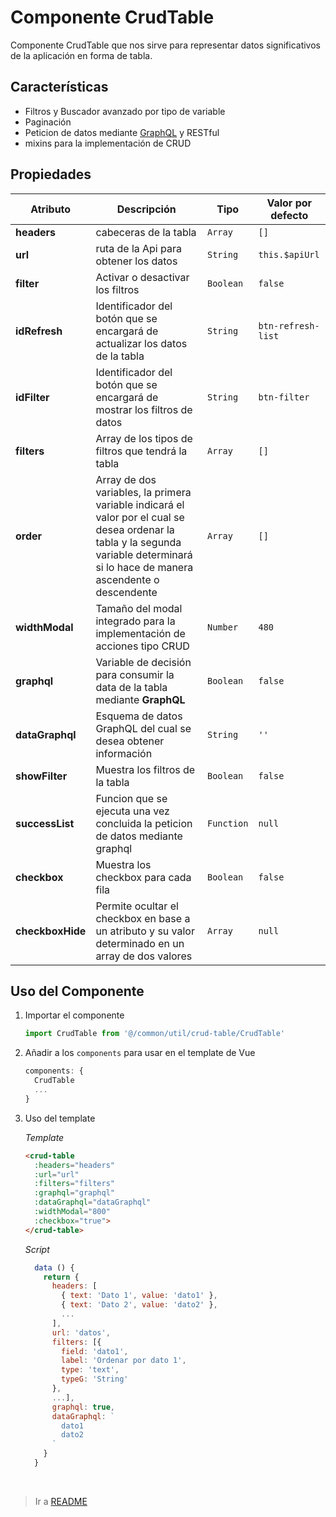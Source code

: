 # Componente CrudTable
Componente CrudTable que nos sirve para representar datos significativos de la aplicación en forma de tabla.

## Características
- Filtros y Buscador avanzado por tipo de variable
- Paginación
- Peticion de datos mediante [GraphQL](https://graphql.org/) y RESTful
- mixins para la implementación de CRUD

## Propiedades

Atributo | Descripción | Tipo | Valor por defecto
--- | --- | --- | ---
**headers** | cabeceras de la tabla | `Array` | `[]`
**url** | ruta de la Api para obtener los datos | `String` | `this.$apiUrl`
**filter** | Activar o desactivar los filtros | `Boolean` | `false`
**idRefresh** | Identificador del botón que se encargará de actualizar los datos de la tabla | `String` | `btn-refresh-list`
**idFilter** | Identificador del botón que se encargará de mostrar los filtros de datos | `String` | `btn-filter`
**filters** | Array de los tipos de filtros que tendrá la tabla | `Array` | `[]`
**order** | Array de dos variables, la primera variable indicará el valor por el cual se desea ordenar la tabla y la segunda variable determinará si lo hace de manera ascendente o descendente | `Array` | `[]`
**widthModal** | Tamaño del modal integrado para la implementación de acciones tipo CRUD | `Number` | `480`
**graphql** | Variable de decisión para consumir la data de la tabla mediante **GraphQL** | `Boolean` | `false`
**dataGraphql** | Esquema de datos GraphQL del cual se desea obtener información | `String` | `''`
**showFilter** | Muestra los filtros de la tabla | `Boolean` | `false`
**successList** | Funcion que se ejecuta una vez concluida la peticion de datos mediante graphql | `Function` | `null`
**checkbox** | Muestra los checkbox para cada fila | `Boolean` | `false`
**checkboxHide** | Permite ocultar el checkbox en base a un atributo y su valor determinado en un array de dos valores | `Array` | `null`

## Uso del Componente

1. Importar el componente
    ```js
    import CrudTable from '@/common/util/crud-table/CrudTable'
    ```

2. Añadir a los `components` para usar en el template de Vue
    ```js
    components: {
      CrudTable
      ...
    }
    ```
    
3. Uso del template

    *Template*
    ```html
    <crud-table
      :headers="headers"
      :url="url"
      :filters="filters"
      :graphql="graphql"
      :dataGraphql="dataGraphql"
      :widthModal="800"
      :checkbox="true">
    </crud-table>
    ```

    *Script*
    ```js
      data () {
        return {
          headers: [
            { text: 'Dato 1', value: 'dato1' },
            { text: 'Dato 2', value: 'dato2' },
            ...
          ],
          url: 'datos',
          filters: [{
            field: 'dato1',
            label: 'Ordenar por dato 1',
            type: 'text',
            typeG: 'String'
          },
          ...],
          graphql: true,
          dataGraphql: `
            dato1
            dato2
          `
        }
      }
    ```

<br>

>Ir a [README](../../README.md)